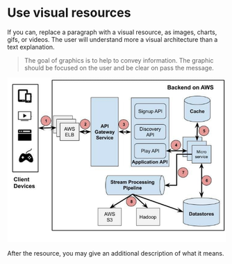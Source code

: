 # Use visual resources

If you can, replace a paragraph with a visual resource, as images, charts, gifs, or videos. The user will understand more a visual architecture than a text explanation.

>The goal of graphics is to help to convey information. The graphic should be focused on the user and be clear on pass the message.

![architecture](../assets/images/architecture.png)

After the resource, you may give an additional description of what it means.